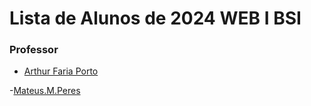 
# Lista de Alunos de 2024 WEB I BSI

### Professor

- [Arthur Faria Porto](https://github.com/arthurfporto)

-[Mateus.M.Peres](https://github.com/Theu2003)

[comment]: <> (INSTRUÇÕES >>> Coloque abaixo o seu nome completo e o link para o seu github, com base no exemplo do que fiz no nome do professor)
